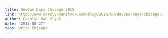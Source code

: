 ```yaml
---
title: DevOps Days Chicago 2015
link: http://www.carolynvanslyck.com/blog/2015/08/devops-days-chicago-2015/
author: Carolyn Van Slyck
date: "2015-08-27"
tags: write Chicago
---
```

